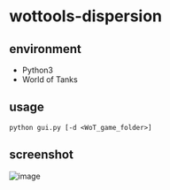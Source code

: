 # wottools-dispersion
## environment
+ Python3
+ World of Tanks

## usage
`python gui.py [-d <WoT_game_folder>]`

## screenshot
![image](https://user-images.githubusercontent.com/11075065/36062614-3dbf6e8e-0eb3-11e8-97bc-133baef1d1df.png)
